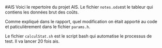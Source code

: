 #AIS
Voici le repertoire du projet AIS. Le fichier `notes.ods`est le tableur qui contiens les données brut des coûts. 

Comme expliqué dans le rapport, quel modification on était apporté au code et paticulièrement dans le fichier `params.h`. 

Le fichier `calculStat.sh` est le script bash qui automatise le processus de test. Il va lancer 20 fois ais.
